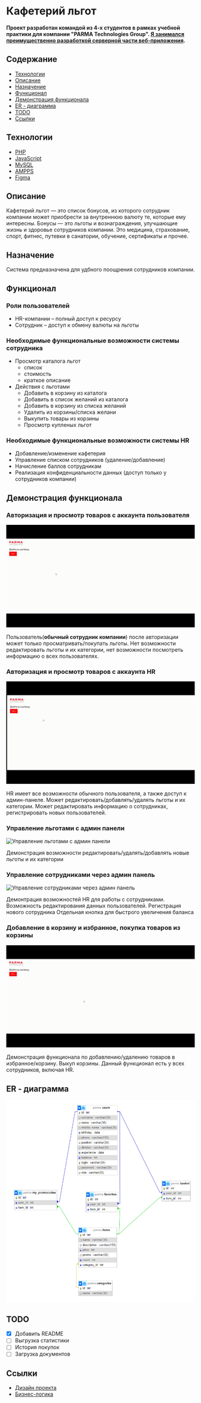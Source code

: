 # Кафетерий льгот
**Проект разработан командой из 4-х студентов в рамках учебной практики для компании "PARMA Technologies Group". <u>Я занимался преимущественно разработкой серверной части веб-приложения</u>.**

## Содержание
- [Технологии](#технологии)
- [Описание](#описание)
- [Назначение](#назначение)
- [Функционал](#функционал)
- [Демонстрация функционала](#демонстрация-функционала)
- [ER - диаграмма](#er---диаграмма)
- [TODO](#todo)
- [Ссылки](#ссылки)

## Технологии
- [PHP](https://www.php.net/)
- [JavaScript](https://en.wikipedia.org/wiki/JavaScript)
- [MySQL](https://www.mysql.com/)
- [AMPPS](https://ampps.com/)
- [Figma](https://www.figma.com/)

## Описание
Кафетерий льгот — это список бонусов, из которого сотрудник компании может приобрести за внутреннюю валюту те, которые ему интересны. Бонусы — это льготы и вознаграждения, улучшающие жизнь и здоровье сотрудников компании. Это медицина, страхование, спорт, фитнес, путевки в санатории, обучение, сертификаты и прочее.

## Назначение
Система предназначена для удбного поощрения сотрудников компании.

## Функционал

### Роли пользователей
- HR-компании – полный доступ к ресурсу
- Сотрудник – доступ к обмену валюты на льготы

### Необходимые функциональные возможности системы сотрудника
- Просмотр каталога льгот 
  - список
  - стоимость
  - краткое описание
- Действия с льготами
  - Добавить в корзину из каталога
  - Добавить в список желаний из каталога
  - Добавить в корзину из списка желаний
  - Удалить из корзины/списка желани
  - Выкупить товары из корзины
  - Просмотр купленых льгот

### Необходимые функциональные возможности системы HR
- Добавление/изменение кафетерия
- Управление списком сотрудников (удаление/добавление)
- Начисление баллов сотрудникам 
- Реализация конфиденциальности данных (доступ только у сотрудников компании)

## Демонстрация функционала

### Авторизация и просмотр товаров с аккаунта пользователя
![Авторизация и просмотр товаров с аккаунта пользователя](gifs/USER_auth_view_catalog.gif)

Пользователь(**обычный сотрудник компании**) после авторизации может только просматривать/покупать льготы. Нет возможности редактировать льготы и их категории, нет возможности посмотреть информацию о всех пользователях.

### Авторизация и просмотр товаров с аккаунта HR
![Авторизация и просмотр товаров с аккаунта HR](gifs/HR_auth_view_catalog.gif)

HR имеет все возможности обычного пользователя, а также доступ к админ-панеле. Может редактировать/добавлять/удалять льготы и их категории. Может редактировать информацию о сотрудниках, регистрировать новых пользователей.

### Управление льготами с админ панели
![Управление льготами с админ панели](gifs/catalog_managment_with_admin_panel.gif)

Демонстрация возможности редактировать/удалять/добавлять новые льготы и их категории

### Управление сотрудниками через админ панель
![Управление сотрудниками через админ панель](gifs/HR_Employee_managment_with_admin_panel_create_new_employee.gif)

Демонтрация возможностей HR для работы с сотрудниками. Возможность редактирования данных пользователей. Регистрация нового сотрудника Отдельная кнопка для быстрого увеличения баланса

### Добавление в корзину и избранное, покупка товаров из корзины
![Добавление в корзину и избранное, покупка товаров из корзины](gifs/USER_add_basket_favorites_buy_from_basket.gif)

Демонстрация функционала по добавлению/удалению товаров в избранное/корзину. Выкуп корзины. Данный функционал есть у всех сотрудников, включая HR. 

## ER - диаграмма
![ER - диаграмма](/ERD.png)

## TODO
- [x] Добавить README
- [ ] Выгрузка статистики
- [ ] История покупок
- [ ] Загрузка документов

## Ссылки
- [Дизайн проекта](https://www.figma.com/file/epmpmbcwEsMXMu9ASOqmSv/%D0%9F%D0%B0%D1%80%D0%BC%D0%B0?type=design&node-id=0-1&mode=design)
- [Бизнес-логика](https://miro.com/app/board/uXjVMH-36a4=/)
